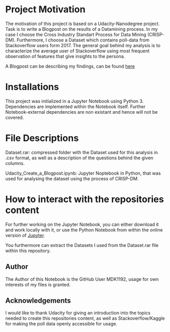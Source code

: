 # Project Motivation
The motivation of this project is based on a Udacity-Nanodegree project. Task is to write a Blogpost on the results of a Datamining process. In my case I choose the Cross Industry Standart Process for Data Mining (CRISP-DM). Furthermore, I choose a Dataset which contains poll-data from Stackoverflow users form 2017. The general goal behind my analysis is to characterize the average user of Stackoverflow using most frequent observation of features that give insights to the persona.

A Blogpost can be describing my findings, can be found [here](https://medium.com/@mdk_57697/defining-the-persona-of-the-average-stackoverflow-user-e65d63cc8ce0)

# Installations
This project was initialized in a Jupyter Notebook using Python 3. Dependencies are implemented within the Notebook itself. 
Further Notebook-external dependencies are non existant and hence will not be covered.

# File Descriptions

Dataset.rar: compressed folder with the Dataset used for this analysis in .csv format, as well as a description of the questions behind the given columns.

Udacity_Create_a_Blogpost.ipynb: Jupyter Noptebook in Python, that was used for analysing the dataset using the process of CRISP-DM.

# How to interact with the repositories content

For further working on the Jupyter Notebook, you can either download it and work locally with it, or use the Python Notebook from within the online version of [Jupyter](https://jupyter.org/try).

You furthermore can extract the Datasets I used from the Dataset.rar file within this repository.

## Author
The Author of this Notebook is the GitHub User MDK1192, usage for own interests of my files is granted.

## Acknowledgements
I would like to thank Udacity for giving an introduction into the topics needed to create this repositories content, as well as Stackoverflow/Kaggle for making the poll data openly accessible for usage.


